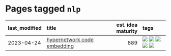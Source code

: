 # Pages tagged `nlp`

|last_modified|title|est. idea maturity|tags
|:---|:---|---:|:---|
|2023-04-24|[hypernetwork code embedding](../hypernetwork_embedding_for_code.md)|889|[![](https://img.shields.io/badge/tag-LLM-1043a5)](../tags/LLM.md) [![](https://img.shields.io/badge/tag-embeddings-35b163)](../tags/embeddings.md) [![](https://img.shields.io/badge/tag-machinelearning-c4fb38)](../tags/machinelearning.md) [![](https://img.shields.io/badge/tag-models-1eefac)](../tags/models.md) [![](https://img.shields.io/badge/tag-nlp-3f9741)](../tags/nlp.md)|